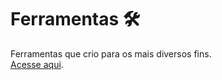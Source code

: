 # Ferramentas 🛠️
 Ferramentas que crio para os mais diversos fins.  
 [Acesse aqui](https://heltonricardo.github.io/ferramentas/ "Ferramentas").
